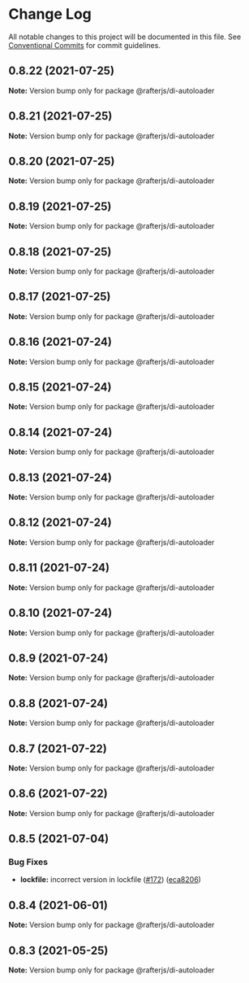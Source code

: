 # Change Log

All notable changes to this project will be documented in this file.
See [Conventional Commits](https://conventionalcommits.org) for commit guidelines.

## 0.8.22 (2021-07-25)

**Note:** Version bump only for package @rafterjs/di-autoloader





## 0.8.21 (2021-07-25)

**Note:** Version bump only for package @rafterjs/di-autoloader





## 0.8.20 (2021-07-25)

**Note:** Version bump only for package @rafterjs/di-autoloader





## 0.8.19 (2021-07-25)

**Note:** Version bump only for package @rafterjs/di-autoloader





## 0.8.18 (2021-07-25)

**Note:** Version bump only for package @rafterjs/di-autoloader





## 0.8.17 (2021-07-25)

**Note:** Version bump only for package @rafterjs/di-autoloader





## 0.8.16 (2021-07-24)

**Note:** Version bump only for package @rafterjs/di-autoloader





## 0.8.15 (2021-07-24)

**Note:** Version bump only for package @rafterjs/di-autoloader





## 0.8.14 (2021-07-24)

**Note:** Version bump only for package @rafterjs/di-autoloader





## 0.8.13 (2021-07-24)

**Note:** Version bump only for package @rafterjs/di-autoloader





## 0.8.12 (2021-07-24)

**Note:** Version bump only for package @rafterjs/di-autoloader





## 0.8.11 (2021-07-24)

**Note:** Version bump only for package @rafterjs/di-autoloader





## 0.8.10 (2021-07-24)

**Note:** Version bump only for package @rafterjs/di-autoloader





## 0.8.9 (2021-07-24)

**Note:** Version bump only for package @rafterjs/di-autoloader





## 0.8.8 (2021-07-24)

**Note:** Version bump only for package @rafterjs/di-autoloader





## 0.8.7 (2021-07-22)

**Note:** Version bump only for package @rafterjs/di-autoloader





## 0.8.6 (2021-07-22)

**Note:** Version bump only for package @rafterjs/di-autoloader





## 0.8.5 (2021-07-04)


### Bug Fixes

* **lockfile:** incorrect version in lockfile ([#172](https://github.com/rafterjs/rafter/issues/172)) ([eca8206](https://github.com/rafterjs/rafter/commit/eca820680574c45714a5cf56560b5f41a1553fa1))





## 0.8.4 (2021-06-01)

**Note:** Version bump only for package @rafterjs/di-autoloader

## 0.8.3 (2021-05-25)

**Note:** Version bump only for package @rafterjs/di-autoloader

